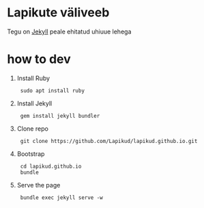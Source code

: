# Lapikute väliveeb

Tegu on [Jekyll](https://jekyllrb.com/) peale ehitatud uhiuue lehega

# how to dev

1. Install Ruby

        sudo apt install ruby

2. Install Jekyll

        gem install jekyll bundler
    
3. Clone repo

        git clone https://github.com/Lapikud/lapikud.github.io.git
    
4. Bootstrap 

        cd lapikud.github.io
        bundle

5. Serve the page

        bundle exec jekyll serve -w

